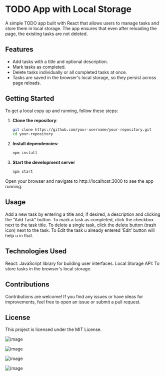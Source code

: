 # TODO App with Local Storage


A simple TODO app built with React that allows users to manage tasks and store them in local storage. The app ensures that even after reloading the page, the existing tasks are not deleted.

## Features

- Add tasks with a title and optional description.
- Mark tasks as completed.
- Delete tasks individually or all completed tasks at once.
- Tasks are saved in the browser's local storage, so they persist across page reloads.

## Getting Started

To get a local copy up and running, follow these steps:

1. **Clone the repository**:

   ```bash
   git clone https://github.com/your-username/your-repository.git
   cd your-repository
 2. **Install dependencies:**

    ```bash
    npm install
3. **Start the development server**

    ```bash
    npm start
Open your browser and navigate to http://localhost:3000 to see the app running.

## Usage
  Add a new task by entering a title and, if desired, a description and clicking the "Add Task" button.
  To mark a task as completed, click the checkbox next to the task title.
  To delete a single task, click the delete button (trash icon) next to the task.
  To Edit the task u already entered 'Edit' button will help u in that.

## Technologies Used
  React: JavaScript library for building user interfaces.
  Local Storage API: To store tasks in the browser's local storage.

## Contributions
  Contributions are welcome! If you find any issues or have ideas for improvements, feel free to open an issue or submit a pull request.

## License
  This project is licensed under the MIT License.


![image](https://github.com/Jeyanth-2301/to-do-ui/assets/98992534/b5de71ba-1cc5-43a6-8c0b-9aa22354d657)


![image](https://github.com/Jeyanth-2301/to-do-ui/assets/98992534/6a4f1822-fee3-4b0f-87c7-c34a7abe798c)


![image](https://github.com/Jeyanth-2301/to-do-ui/assets/98992534/4113be47-4bc8-423d-8673-50a5ccbe76e8)


![image](https://github.com/Jeyanth-2301/to-do-ui/assets/98992534/06524fb3-4af4-4c69-a31c-1c04ad10786e)




